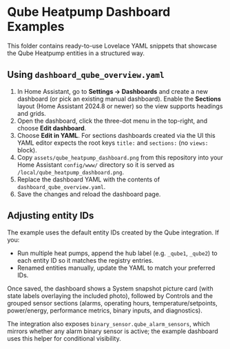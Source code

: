 # Qube Heatpump Dashboard Examples

This folder contains ready-to-use Lovelace YAML snippets that showcase the Qube Heatpump entities in a structured way.

## Using `dashboard_qube_overview.yaml`

1. In Home Assistant, go to **Settings → Dashboards** and create a new dashboard (or pick an existing manual dashboard). Enable the **Sections** layout (Home Assistant 2024.8 or newer) so the view supports headings and grids.
2. Open the dashboard, click the three-dot menu in the top-right, and choose **Edit dashboard**.
3. Choose **Edit in YAML**. For sections dashboards created via the UI this YAML editor expects the root keys `title:` and `sections:` (no `views:` block).
4. Copy `assets/qube_heatpump_dashboard.png` from this repository into your Home Assistant `config/www/` directory so it is served as `/local/qube_heatpump_dashboard.png`.
5. Replace the dashboard YAML with the contents of `dashboard_qube_overview.yaml`.
6. Save the changes and reload the dashboard page.

## Adjusting entity IDs

The example uses the default entity IDs created by the Qube integration. If you:

- Run multiple heat pumps, append the hub label (e.g. `_qube1`, `_qube2`) to each entity ID so it matches the registry entries.
- Renamed entities manually, update the YAML to match your preferred IDs.

Once saved, the dashboard shows a System snapshot picture card (with state labels overlaying the included photo), followed by Controls and the grouped sensor sections (alarms, operating hours, temperature/setpoints, power/energy, performance metrics, binary inputs, and diagnostics).

The integration also exposes `binary_sensor.qube_alarm_sensors`, which mirrors whether any alarm binary sensor is active; the example dashboard uses this helper for conditional visibility.
